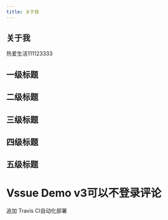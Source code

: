 ```yaml
---
title: 关于我
---
```



## 关于我
热爱生活111123333

## 一级标题
## 二级标题
## 三级标题
## 四级标题
## 五级标题

# Vssue Demo  v3可以不登录评论

追加 Travis CI自动化部署

